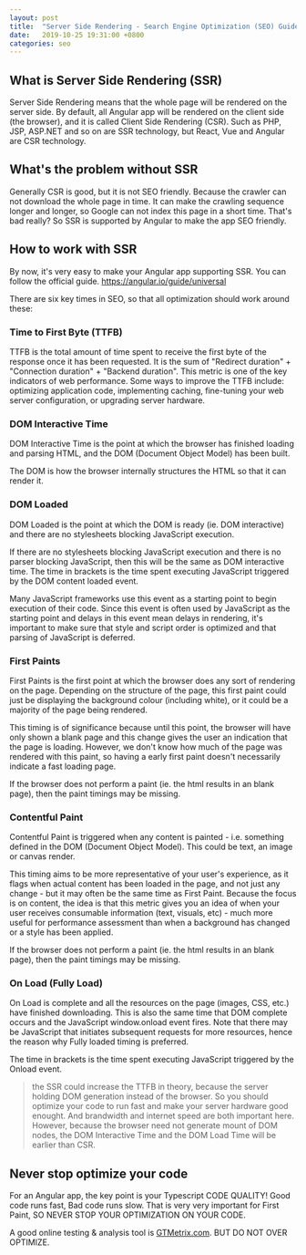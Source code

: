 ```yaml
---
layout: post
title:  "Server Side Rendering - Search Engine Optimization (SEO) Guide 2019 for Angular"
date:   2019-10-25 19:31:00 +0800
categories: seo
---
```


## What is Server Side Rendering (SSR)

Server Side Rendering means that the whole page will be rendered on the server side. By default, all Angular app will be rendered on the client side (the browser), and it is called Client Side Rendering (CSR). Such as PHP, JSP, ASP.NET and so on are SSR technology, but React, Vue and Angular are CSR technology.

## What's the problem without SSR

Generally CSR is good, but it is not SEO friendly. Because the crawler can not download the whole page in time. It can make the crawling sequence longer and longer, so Google can not index this page in a short time. That's bad really? So SSR is supported by Angular to make the app SEO friendly.

## How to work with SSR

By now, it's very easy to make your Angular app supporting SSR. You can follow the official guide. <https://angular.io/guide/universal>

There are six key times in SEO, so that all optimization should work around these:

### Time to First Byte (TTFB)

TTFB is the total amount of time spent to receive the first byte of the response once it has been requested. It is the sum of "Redirect duration" + "Connection duration" + "Backend duration". This metric is one of the key indicators of web performance. Some ways to improve the TTFB include: optimizing application code, implementing caching, fine-tuning your web server configuration, or upgrading server hardware.

### DOM Interactive Time

DOM Interactive Time is the point at which the browser has finished loading and parsing HTML, and the DOM (Document Object Model) has been built.

The DOM is how the browser internally structures the HTML so that it can render it.

### DOM Loaded

DOM Loaded is the point at which the DOM is ready (ie. DOM interactive) and there are no stylesheets blocking JavaScript execution.

If there are no stylesheets blocking JavaScript execution and there is no parser blocking JavaScript, then this will be the same as DOM interactive time. The time in brackets is the time spent executing JavaScript triggered by the DOM content loaded event.

Many JavaScript frameworks use this event as a starting point to begin execution of their code. Since this event is often used by JavaScript as the starting point and delays in this event mean delays in rendering, it's important to make sure that style and script order is optimized and that parsing of JavaScript is deferred.

### First Paints

First Paints is the first point at which the browser does any sort of rendering on the page. Depending on the structure of the page, this first paint could just be displaying the background colour (including white), or it could be a majority of the page being rendered.

This timing is of significance because until this point, the browser will have only shown a blank page and this change gives the user an indication that the page is loading. However, we don't know how much of the page was rendered with this paint, so having a early first paint doesn't necessarily indicate a fast loading page.

If the browser does not perform a paint (ie. the html results in an blank page), then the paint timings may be missing.

### Contentful Paint

Contentful Paint is triggered when any content is painted - i.e. something defined in the DOM (Document Object Model). This could be text, an image or canvas render.

This timing aims to be more representative of your user's experience, as it flags when actual content has been loaded in the page, and not just any change - but it may often be the same time as First Paint. Because the focus is on content, the idea is that this metric gives you an idea of when your user receives consumable information (text, visuals, etc) - much more useful for performance assessment than when a background has changed or a style has been applied.

If the browser does not perform a paint (ie. the html results in an blank page), then the paint timings may be missing.

### On Load (Fully Load)

On Load is complete and all the resources on the page (images, CSS, etc.) have finished downloading. This is also the same time that DOM complete occurs and the JavaScript window.onload event fires. Note that there may be JavaScript that initiates subsequent requests for more resources, hence the reason why Fully loaded timing is preferred.

The time in brackets is the time spent executing JavaScript triggered by the Onload event.

> the SSR could increase the TTFB in theory, because the server holding DOM generation instead of the browser. So you should optimize your code to run fast and make your server hardware good enought. And brandwidth and internet speed are both important here. However, because the browser need not generate mount of DOM nodes, the DOM Interactive Time and the DOM Load Time will be earlier than CSR.

## Never stop optimize your code

For an Angular app, the key point is your Typescript CODE QUALITY! Good code runs fast, Bad code runs slow. That is very very important for First Paint, SO NEVER STOP YOUR OPTIMIZATION ON YOUR CODE.

A good online testing & analysis tool is [GTMetrix.com](https://gtmetrix.com). BUT DO NOT OVER OPTIMIZE.
